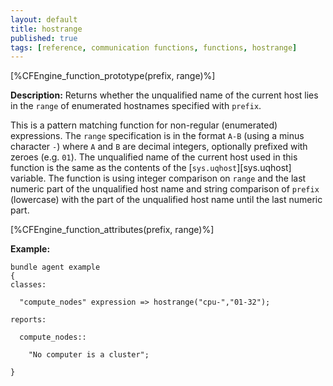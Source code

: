 ```yaml
---
layout: default
title: hostrange
published: true
tags: [reference, communication functions, functions, hostrange]
---
```


[%CFEngine_function_prototype(prefix, range)%]

**Description:** Returns whether the unqualified name of the current host lies
in the `range` of enumerated hostnames specified with `prefix`.

This is a pattern matching function for non-regular (enumerated)
expressions. The `range` specification is in the format `A-B` (using a minus
character `-`) where `A` and `B` are decimal integers, optionally prefixed with
zeroes (e.g. `01`). The unqualified name of the current host used in this
function is the same as the contents of the [`sys.uqhost`][sys.uqhost]
variable. The function is using integer comparison on `range` and the last
numeric part of the unqualified host name and string comparison of `prefix`
(lowercase) with the part of the unqualified host name until the last numeric
part.

[%CFEngine_function_attributes(prefix, range)%]

**Example:**

```cf3
bundle agent example
{
classes:

  "compute_nodes" expression => hostrange("cpu-","01-32");

reports:

  compute_nodes::

    "No computer is a cluster";

}
```

